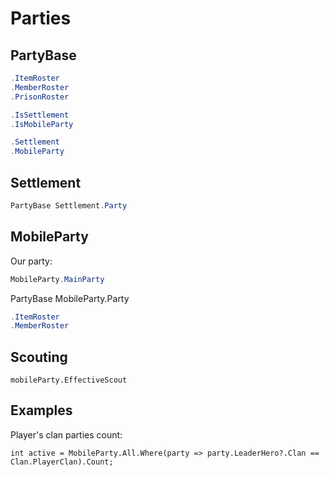 # Parties

## PartyBase

``` cs
.ItemRoster
.MemberRoster
.PrisonRoster

.IsSettlement
.IsMobileParty

.Settlement
.MobileParty
```


## Settlement

``` cs
PartyBase Settlement.Party
```

## MobileParty

Our party:

``` cs
MobileParty.MainParty
```

PartyBase MobileParty.Party

``` cs
.ItemRoster
.MemberRoster
```


## Scouting

    mobileParty.EffectiveScout


## Examples

Player's clan parties count:

    int active = MobileParty.All.Where(party => party.LeaderHero?.Clan == Clan.PlayerClan).Count;